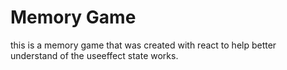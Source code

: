# Memory Game

this is a memory game that was created with react to help better understand of the 
useeffect state works. 

